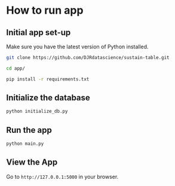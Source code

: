 # How to run app

## Initial app set-up

Make sure you have the latest version of Python installed.

```bash
git clone https://github.com/DJRdatascience/sustain-table.git
```

```bash
cd app/
```

```bash
pip install -r requirements.txt
```

## Initialize the database
```bash
python initialize_db.py
```

## Run the app

```bash
python main.py
```

## View the App

Go to `http://127.0.0.1:5000` in your browser.
